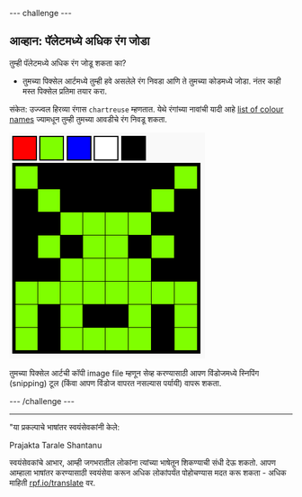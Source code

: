 --- challenge ---

## आव्हान: पॅलेटमध्ये अधिक रंग जोडा

तुम्ही पॅलेटमध्ये अधिक रंग जोडू शकता का?

+ तुमच्या पिक्सेल आर्टमध्ये तुम्ही हवे असलेले रंग निवडा आणि ते तुमच्या कोडमध्ये जोडा. नंतर काही मस्त पिक्सेल प्रतिमा तयार करा.

संकेत: उज्ज्वल हिरव्या रंगास `chartreuse` म्हणतात. येथे रंगांच्या नावांची यादी आहे [list of colour names](https://www.w3schools.com/colors/colors_names.asp) ज्यामधून तुम्ही तुमच्या आवडीचे रंग निवडू शकता.

![screenshot](images/pixel-art-final.png)

तुमच्या पिक्सेल आर्टची कॉपी image file म्हणून सेव्ह करण्यासाठी आपण विंडोजमध्ये स्निपिंग (snipping) टूल (किंवा आपण विंडोज वापरत नसल्यास पर्यायी) वापरू शकता.

--- /challenge ---

***

"या प्रकल्पाचे भाषांतर स्वयंसेवकांनी केले:

Prajakta Tarale
Shantanu

स्वयंसेवकांचे आभार, आम्ही जगभरातील लोकांना त्यांच्या भाषेतून शिकण्याची संधी देऊ शकतो. आपण आम्हाला भाषांतर करण्यासाठी स्वयंसेवा करून अधिक लोकांपर्यंत पोहोचण्यास मदत करू शकता - अधिक माहिती [rpf.io/translate](https://rpf.io/translate) वर.
